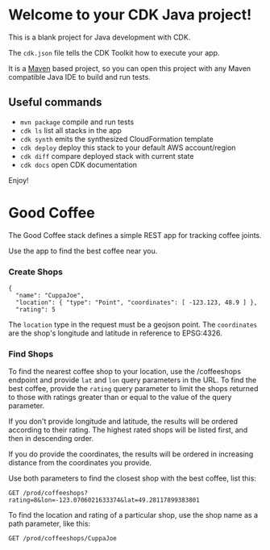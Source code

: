 # Welcome to your CDK Java project!

This is a blank project for Java development with CDK.

The `cdk.json` file tells the CDK Toolkit how to execute your app.

It is a [Maven](https://maven.apache.org/) based project, so you can open this project with any Maven compatible Java IDE to build and run tests.

## Useful commands

 * `mvn package`     compile and run tests
 * `cdk ls`          list all stacks in the app
 * `cdk synth`       emits the synthesized CloudFormation template
 * `cdk deploy`      deploy this stack to your default AWS account/region
 * `cdk diff`        compare deployed stack with current state
 * `cdk docs`        open CDK documentation

Enjoy!

# Good Coffee

The Good Coffee stack defines a simple REST app for tracking coffee joints.

Use the app to find the best coffee near you.

### Create Shops

```
{ 
  "name": "CuppaJoe",
  "location": { "type": "Point", "coordinates": [ -123.123, 48.9 ] },
  "rating": 5
```

The `location` type in the request must be a geojson point.  The `coordinates` are the shop's longitude and latitude in reference to EPSG:4326.

### Find Shops

To find the nearest coffee shop to your location, use the /coffeeshops endpoint and provide `lat` and `lon` query parameters in the URL.  To find the best coffee, 
provide the `rating` query parameter to limit the shops returned to those with ratings greater than or equal to the value of the query parameter.

If you don't provide longitude and latitude, the results will be ordered according to their rating.  The highest rated shops will be listed first, and then in descending order.

If you do provide the coordinates, the results will be ordered in increasing distance from the coordinates you provide.

Use both parameters to find the closest shop with the best coffee, list this:

```
GET /prod/coffeeshops?rating=8&lon=-123.0706021633374&lat=49.28117899383801
```

To find the location and rating of a particular shop, use the shop name as a path parameter, like this:
```
GET /prod/coffeeshops/CuppaJoe
```
